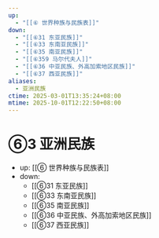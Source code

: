 ```yaml
---
up:
  - "[[⑥ 世界种族与民族表]]"
down:
  - "[[⑥31 东亚民族]]"
  - "[[⑥33 东南亚民族]]"
  - "[[⑥35 南亚民族]]"
  - "[[⑥359 马尔代夫人]]"
  - "[[⑥36 中亚民族、外高加索地区民族]]"
  - "[[⑥37 西亚民族]]"
aliases:
  - 亚洲民族
ctime: 2025-03-01T13:35:24+08:00
mtime: 2025-10-01T12:22:50+08:00
---
```


# ⑥3 亚洲民族

- up: [[⑥ 世界种族与民族表]]
- down:	
	- [[⑥31 东亚民族]]
	- [[⑥33 东南亚民族]]
	- [[⑥35 南亚民族]]
	- [[⑥36 中亚民族、外高加索地区民族]]
	- [[⑥37 西亚民族]]
	
